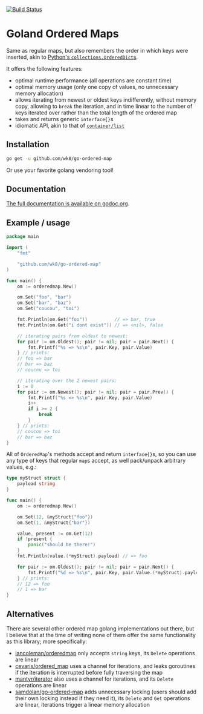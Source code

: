 [![Build Status](https://travis-ci.org/wk8/go-ordered-map.svg?branch=master)](https://travis-ci.org/wk8/go-ordered-map)

# Goland Ordered Maps

Same as regular maps, but also remembers the order in which keys were inserted, akin to [Python's `collections.OrderedDict`s](https://docs.python.org/3.7/library/collections.html#ordereddict-objects).

It offers the following features:
* optimal runtime performance (all operations are constant time)
* optimal memory usage (only one copy of values, no unnecessary memory allocation)
* allows iterating from newest or oldest keys indifferently, without memory copy, allowing to `break` the iteration, and in time linear to the number of keys iterated over rather than the total length of the ordered map
* takes and returns generic `interface{}`s
* idiomatic API, akin to that of [`container/list`](https://golang.org/pkg/container/list)

## Installation
```bash
go get -u github.com/wk8/go-ordered-map
```

Or use your favorite golang vendoring tool!

## Documentation

[The full documentation is available on godoc.org](https://godoc.org/github.com/wk8/go-ordered-map).

## Example / usage

```go
package main

import (
	"fmt"

	"github.com/wk8/go-ordered-map"
)

func main() {
	om := orderedmap.New()

	om.Set("foo", "bar")
	om.Set("bar", "baz")
	om.Set("coucou", "toi")

	fmt.Println(om.Get("foo"))          // => bar, true
	fmt.Println(om.Get("i dont exist")) // => <nil>, false

	// iterating pairs from oldest to newest:
	for pair := om.Oldest(); pair != nil; pair = pair.Next() {
		fmt.Printf("%s => %s\n", pair.Key, pair.Value)
	} // prints:
	// foo => bar
	// bar => baz
	// coucou => toi

	// iterating over the 2 newest pairs:
	i := 0
	for pair := om.Newest(); pair != nil; pair = pair.Prev() {
		fmt.Printf("%s => %s\n", pair.Key, pair.Value)
		i++
		if i >= 2 {
			break
		}
	} // prints:
	// coucou => toi
	// bar => baz
}
```

All of `OrderedMap`'s methods accept and return `interface{}`s, so you can use any type of keys that regular `map`s accept, as well pack/unpack arbitrary values, e.g.:
```go
type myStruct struct {
	payload string
}

func main() {
	om := orderedmap.New()

	om.Set(12, &myStruct{"foo"})
	om.Set(1, &myStruct{"bar"})

	value, present := om.Get(12)
	if !present {
		panic("should be there!")
	}
	fmt.Println(value.(*myStruct).payload) // => foo

	for pair := om.Oldest(); pair != nil; pair = pair.Next() {
		fmt.Printf("%d => %s\n", pair.Key, pair.Value.(*myStruct).payload)
	} // prints:
	// 12 => foo
	// 1 => bar
}
```

## Alternatives

There are several other ordered map golang implementations out there, but I believe that at the time of writing none of them offer the same functionality as this library; more specifically:
* [iancoleman/orderedmap](https://github.com/iancoleman/orderedmap) only accepts `string` keys, its `Delete` operations are linear
* [cevaris/ordered_map](https://github.com/cevaris/ordered_map) uses a channel for iterations, and leaks goroutines if the iteration is interrupted before fully traversing the map
* [mantyr/iterator](https://github.com/mantyr/iterator) also uses a channel for iterations, and its `Delete` operations are linear
* [samdolan/go-ordered-map](https://github.com/samdolan/go-ordered-map) adds unnecessary locking (users should add their own locking instead if they need it), its `Delete` and `Get` operations are linear, iterations trigger a linear memory allocation
